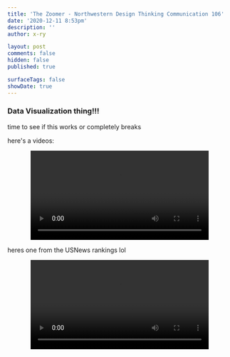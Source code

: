 ```yaml
---
title: 'The Zoomer - Northwestern Design Thinking Communication 106'
date: '2020-12-11 8:53pm'
description: ''
author: x-ry	

layout: post
comments: false
hidden: false
published: true 

surfaceTags: false
showDate: true
---
```

### Data Visualization thing!!!

time to see if this works or completely breaks

<script type="text/javascript" src="https://x-ry.github.io/assets/images/posts/testProgram/processing.js"></script>

<canvas data-processing-sources="https://x-ry.github.io/assets/images/posts/testProgram/CollegeDrawerSketch_Enrollment5_Online/CollegeDrawerSketch_Enrollment5_Online.pde"></canvas>

here's a videos:

<div style="text-align: center;">
	<video width="400" controls autoplay>
	    <source src="https://x-ry.github.io/assets/images/posts/testProgram/CollegeDrawerSketch_Enrollment5_Online/outputtedVideoEnrollment.mp4" type="video/mp4">
	</video>
</div>

heres one from the USNews rankings lol

<div style="text-align: center;">
	<video width="400" controls autoplay>
	    <source src="https://x-ry.github.io/assets/images/posts/testProgram/CollegeDrawerSketch_Enrollment5_Online/outputtedVideoUSNews.mp4" type="video/mp4">
	</video>
</div>